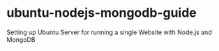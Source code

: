 # ubuntu-nodejs-mongodb-guide
Setting up Ubuntu Server for running a single Website with Node.js and MongoDB
